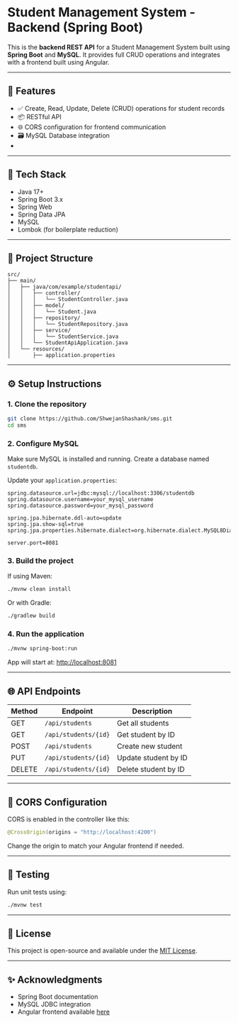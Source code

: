 # Student Management System - Backend (Spring Boot)

This is the **backend REST API** for a Student Management System built using **Spring Boot** and **MySQL**. It provides full CRUD operations and integrates with a frontend built using Angular.

---

## 🚀 Features

- ✅ Create, Read, Update, Delete (CRUD) operations for student records
- 📦 RESTful API
- 🌐 CORS configuration for frontend communication
- 🗃️ MySQL Database integration
- 

---

## 🔧 Tech Stack

- Java 17+
- Spring Boot 3.x
- Spring Web
- Spring Data JPA
- MySQL
- Lombok (for boilerplate reduction)

---

## 📁 Project Structure

```
src/
├── main/
│   ├── java/com/example/studentapi/
│   │   ├── controller/
│   │   │   └── StudentController.java
│   │   ├── model/
│   │   │   └── Student.java
│   │   ├── repository/
│   │   │   └── StudentRepository.java
│   │   ├── service/
│   │   │   └── StudentService.java
│   │   └── StudentApiApplication.java
│   └── resources/
│       ├── application.properties
```

---

## ⚙️ Setup Instructions

### 1. Clone the repository

```bash
git clone https://github.com/ShwejanShashank/sms.git
cd sms
```

### 2. Configure MySQL

Make sure MySQL is installed and running. Create a database named `studentdb`.

Update your `application.properties`:

```properties
spring.datasource.url=jdbc:mysql://localhost:3306/studentdb
spring.datasource.username=your_mysql_username
spring.datasource.password=your_mysql_password

spring.jpa.hibernate.ddl-auto=update
spring.jpa.show-sql=true
spring.jpa.properties.hibernate.dialect=org.hibernate.dialect.MySQL8Dialect

server.port=8081
```

### 3. Build the project

If using Maven:

```bash
./mvnw clean install
```

Or with Gradle:

```bash
./gradlew build
```

### 4. Run the application

```bash
./mvnw spring-boot:run
```

App will start at: [http://localhost:8081](http://localhost:8081)

---

## 🌐 API Endpoints

| Method | Endpoint              | Description             |
|--------|-----------------------|-------------------------|
| GET    | `/api/students`       | Get all students        |
| GET    | `/api/students/{id}`  | Get student by ID       |
| POST   | `/api/students`       | Create new student      |
| PUT    | `/api/students/{id}`  | Update student by ID    |
| DELETE | `/api/students/{id}`  | Delete student by ID    |

---

## 🔐 CORS Configuration

CORS is enabled in the controller like this:

```java
@CrossOrigin(origins = "http://localhost:4200")
```

Change the origin to match your Angular frontend if needed.

---

## 🧪 Testing

Run unit tests using:

```bash
./mvnw test
```

---

## 📄 License

This project is open-source and available under the [MIT License](LICENSE).

---

## ✨ Acknowledgments

- Spring Boot documentation
- MySQL JDBC integration
- Angular frontend available [here](https://github.com/ShwejanShashank/student-app)
